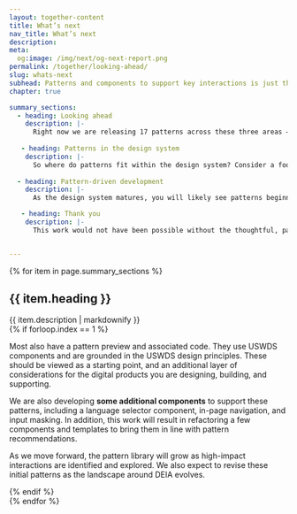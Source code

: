 ```yaml
---
layout: together-content
title: What’s next
nav_title: What’s next
description: 
meta:
  og:image: /img/next/og-next-report.png
permalink: /together/looking-ahead/
slug: whats-next
subhead: Patterns and components to support key interactions is just the start, as we look toward more pattern-driven development for the USWDS design system
chapter: true

summary_sections:
  - heading: Looking ahead
    description: |-
      Right now we are releasing 17 patterns across these three areas — user profile, complex forms, and language selection. Some of the patterns are fairly simple — like how to help a user successfully provide an email address. Some are more complex, such as how to help a user provide their race and ethnicity. Each has information on when it is appropriate to use it, best practices, usability and accessibility considerations, as well as research links and a changelog. 
 
   - heading: Patterns in the design system
    description: |-
      So where do patterns fit within the design system? Consider a food metaphor. Patterns are the recipes that pull together components (ingredients), tokens (flavors and textures), and usability and accessibility guidance (food preparation techniques). Patterns provide the recipe  —  the blueprint  —  for creating an inclusive experience. You’ll still need to apply your deep knowledge of your users to make design choices that work for you, but the patterns summarize the considerations important to your choices. Templates are a specific application of the recipe.
      
  - heading: Pattern-driven development
    description: |-
      As the design system matures, you will likely see patterns beginning to actively drive development. We will identify the key interactions we need to support, develop patterns, and allow new components to emerge from the new patterns. We see this as an important human-centered shift to how we’ll approach development, how we’ll choose components, and how we’ll approach modularity and interaction between components. 

   - heading: Thank you
    description: |-
      This work would not have been possible without the thoughtful, passionate, and generous information sharing of our research participants. Thank you to everyone who participated in the interviews, provided samples, and offered their lived experience and feedback. We encourage you to be a part of the evolution of the design pattern library by contributing your thoughts and suggestions as we move forward. 


---
```


{% for item in page.summary_sections %}
  <section id="section-{{ forloop.index }}" class="together-section together-section--{{ item.title | downcase | replace: " ", "-" | remove: "’" }} {{ item.section_class }}">
    <div class="grid-container">
      <div class="grid-row">
        <div class="grid-col-12 tablet:grid-col-12">
          <div class="together-section__header">
            <h2 class="together-section__heading">{{ item.heading }}</h2>
          </div>
        </div>
        <div class="grid-col-12 tablet:grid-col-10 tablet:margin-left-auto together-section-description">
          {{ item.description | markdownify }}
        </div>
      </div>
      <div class="grid-row">
        <div class="grid-col-12">
          {% if forloop.index == 1 %}
          <div class="tablet:grid-offset-2 measure-4">
            <p>
              Most also have a pattern preview and associated code. They use USWDS components and are grounded in the USWDS design principles. These should be viewed as a starting point, and an additional layer of considerations for the digital products you are designing, building, and supporting. 
            </p>
            <p>
              We are also developing <strong>some additional components</strong> to support these patterns, including a language selector component, in-page navigation, and input masking. In addition, this work will result in refactoring a few components and templates to bring them in line with pattern recommendations.
            </p>
            <p>
              As we move forward, the pattern library will grow as high-impact interactions are identified and explored. We also expect to revise these initial patterns as the landscape around DEIA evolves.
            </p>
          </div>
          {% endif %}
        </div>
      </div>
    </div>
  </section>
{% endfor %}

